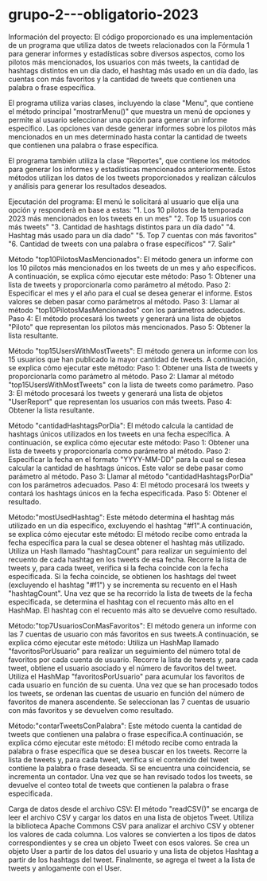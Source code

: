 # grupo-2---obligatorio-2023
Información del proyecto:
El código proporcionado es una implementación de un programa que utiliza datos de tweets relacionados con la Fórmula 1 para generar informes y estadísticas sobre diversos aspectos, como los pilotos más mencionados, los usuarios con más tweets, la cantidad de hashtags distintos en un día dado, el hashtag más usado en un día dado, las cuentas con más favoritos y la cantidad de tweets que contienen una palabra o frase específica.

El programa utiliza varias clases, incluyendo la clase "Menu", que contiene el método principal "mostrarMenu()" que muestra un menú de opciones y permite al usuario seleccionar una opción para generar un informe específico. Las opciones van desde generar informes sobre los pilotos más mencionados en un mes determinado hasta contar la cantidad de tweets que contienen una palabra o frase específica.

El programa también utiliza la clase "Reportes", que contiene los métodos para generar los informes y estadísticas mencionados anteriormente. Estos métodos utilizan los datos de los tweets proporcionados y realizan cálculos y análisis para generar los resultados deseados.

Ejecutación del programa:
El menú le solicitará al usuario que elija una opción y responderà en base a estas:
"1. Los 10 pilotos de la temporada 2023 más mencionados en los tweets en un mes"
"2. Top 15 usuarios con más tweets"
"3. Cantidad de hashtags distintos para un día dado"
"4. Hashtag más usado para un día dado"
"5. Top 7 cuentas con más favoritos"
"6. Cantidad de tweets con una palabra o frase específicos"
"7. Salir"

Método "top10PilotosMasMencionados":
El método genera un informe con los 10 pilotos más mencionados en los tweets de un mes y año específicos. A continuación, se explica cómo ejecutar este método:
Paso 1: Obtener una lista de tweets y proporcionarla como parámetro al método.
Paso 2: Especificar el mes y el año para el cual se desea generar el informe. Estos valores se deben pasar como parámetros al método.
Paso 3: Llamar al método "top10PilotosMasMencionados" con los parámetros adecuados.
Paso 4: El método procesará los tweets y generará una lista de objetos "Piloto" que representan los pilotos más mencionados.
Paso 5: Obtener la lista resultante.

Método "top15UsersWithMostTweets":
El método genera un informe con los 15 usuarios que han publicado la mayor cantidad de tweets. A continuación, se explica cómo ejecutar este método:
Paso 1: Obtener una lista de tweets y proporcionarla como parámetro al método.
Paso 2: Llamar al método "top15UsersWithMostTweets" con la lista de tweets como parámetro.
Paso 3: El método procesará los tweets y generará una lista de objetos "UserReport" que representan los usuarios con más tweets.
Paso 4: Obtener la lista resultante.

Método "cantidadHashtagsPorDia":
El método calcula la cantidad de hashtags únicos utilizados en los tweets en una fecha específica. A continuación, se explica cómo ejecutar este método:
Paso 1: Obtener una lista de tweets y proporcionarla como parámetro al método.
Paso 2: Especificar la fecha en el formato "YYYY-MM-DD" para la cual se desea calcular la cantidad de hashtags únicos. Este valor se debe pasar como parámetro al método.
Paso 3: Llamar al método "cantidadHashtagsPorDia" con los parámetros adecuados.
Paso 4: El método procesará los tweets y contará los hashtags únicos en la fecha especificada.
Paso 5: Obtener el resultado.

Método:"mostUsedHashtag":
Este método determina el hashtag más utilizado en un día específico, excluyendo el hashtag "#f1".A continuación, se explica cómo ejecutar este método:
El método recibe como entrada la fecha específica para la cual se desea obtener el hashtag más utilizado.
Utiliza un Hash llamado "hashtagCount" para realizar un seguimiento del recuento de cada hashtag en los tweets de esa fecha.
Recorre la lista de tweets y, para cada tweet, verifica si la fecha coincide con la fecha especificada.
Si la fecha coincide, se obtienen los hashtags del tweet (excluyendo el hashtag "#f1") y se incrementa su recuento en el Hash "hashtagCount".
Una vez que se ha recorrido la lista de tweets de la fecha especificada, se determina el hashtag con el recuento más alto en el HashMap.
El hashtag con el recuento más alto se devuelve como resultado.

Método:"top7UsuariosConMasFavoritos":
El método genera un informe con las 7 cuentas de usuario con más favoritos en sus tweets.A continuación, se explica cómo ejecutar este método:
Utiliza un HashMap llamado "favoritosPorUsuario" para realizar un seguimiento del número total de favoritos por cada cuenta de usuario.
Recorre la lista de tweets y, para cada tweet, obtiene el usuario asociado y el número de favoritos del tweet.
Utiliza el HashMap "favoritosPorUsuario" para acumular los favoritos de cada usuario en función de su cuenta.
Una vez que se han procesado todos los tweets, se ordenan las cuentas de usuario en función del número de favoritos de manera ascendente.
Se seleccionan las 7 cuentas de usuario con más favoritos y se devuelven como resultado.

Método:"contarTweetsConPalabra":
Este método cuenta la cantidad de tweets que contienen una palabra o frase específica.A continuación, se explica cómo ejecutar este método:
El método recibe como entrada la palabra o frase específica que se desea buscar en los tweets.
Recorre la lista de tweets y, para cada tweet, verifica si el contenido del tweet contiene la palabra o frase deseada.
Si se encuentra una coincidencia, se incrementa un contador.
Una vez que se han revisado todos los tweets, se devuelve el conteo total de tweets que contienen la palabra o frase especificada.


Carga de datos desde el archivo CSV:
El método "readCSV()" se encarga de leer el archivo CSV y cargar los datos en una lista de objetos Tweet.
Utiliza la biblioteca Apache Commons CSV para analizar el archivo CSV y obtener los valores de cada columna.
Los valores se convierten a los tipos de datos correspondientes y se crea un objeto Tweet con esos valores.
Se crea un objeto User a partir de los datos del usuario y una lista de objetos Hashtag a partir de los hashtags del tweet.
Finalmente, se agrega el tweet a la lista de tweets y anlogamente con el User.

